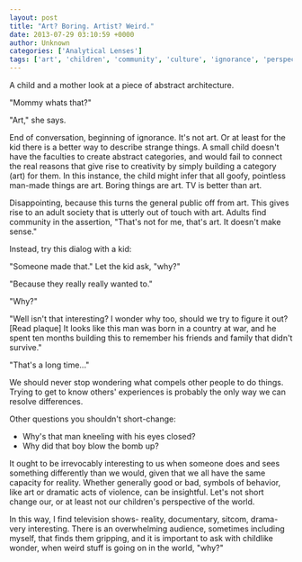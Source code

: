 ```yaml
---
layout: post
title: "Art? Boring. Artist? Weird."
date: 2013-07-29 03:10:59 +0000
author: Unknown
categories: ['Analytical Lenses']
tags: ['art', 'children', 'community', 'culture', 'ignorance', 'perspective', 'television', 'wonder']
---
```


A child and a mother look at a piece of abstract architecture.

"Mommy whats that?"

"Art," she says.

End of conversation, beginning of ignorance. It's not art. Or at least for the kid there is a better way to describe strange things. A small child doesn't have the faculties to create abstract categories, and would fail to connect the real reasons that give rise to creativity by simply building a category (art) for them. In this instance, the child might infer that all goofy, pointless man-made things are art. Boring things are art. TV is better than art.

Disappointing, because this turns the general public off from art. This gives rise to an adult society that is utterly out of touch with art. Adults find community in the assertion, "That's not for me, that's art. It doesn't make sense."

Instead, try this dialog with a kid:

"Someone made that." Let the kid ask, "why?"

"Because they really really wanted to."

"Why?"

"Well isn't that interesting? I wonder why too, should we try to figure it out? [Read plaque] It looks like this man was born in a country at war, and he spent ten months building this to remember his friends and family that didn't survive."

"That's a long time..."

We should never stop wondering what compels other people to do things. Trying to get to know others' experiences is probably the only way we can resolve differences.

Other questions you shouldn't short-change:
<ul>
	<li>Why's that man kneeling with his eyes closed?</li>
	<li>Why did that boy blow the bomb up?</li>
</ul>
It ought to be irrevocably interesting to us when someone does and sees something differently than we would, given that we all have the same capacity for reality. Whether generally good or bad, symbols of behavior, like art or dramatic acts of violence, can be insightful. Let's not short change our, or at least not our children's perspective of the world.

In this way, I find television shows- reality, documentary, sitcom, drama- very interesting. There is an overwhelming audience, sometimes including myself, that finds them gripping, and it is important to ask with childlike wonder, when weird stuff is going on in the world, "why?"